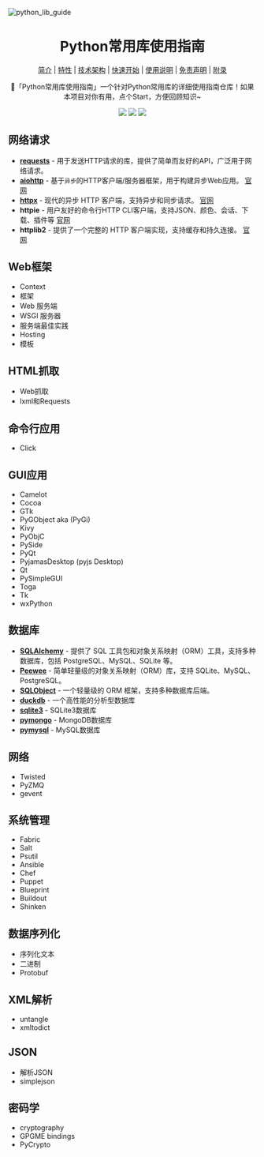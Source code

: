 ![python_lib_guide](https://socialify.git.ci/FearlessPeople/python_lib_guide/image?description=1&forks=1&language=1&name=1&owner=1&pattern=Circuit%20Board&pulls=1&stargazers=1&theme=Light)

<h1 align="center">Python常用库使用指南</h1>

<div align="center">

[简介](#简介) | [特性](#特性) | [技术架构](#技术架构) | [快速开始](#快速开始) | [使用说明](#使用说明) | [免责声明](#免责声明) | [附录](#附录)

🚀「Python常用库使用指南」一个针对Python常用库的详细使用指南仓库！如果本项目对你有用，点个Start，方便回顾知识~
<p align="center">
    <a target="_blank" href="https://www.python.org/downloads/release/python-3810/"><img src="https://img.shields.io/badge/Python-3.x-blue.svg" /></a>
    <a target="_blank" href='https://github.com/FearlessPeople/python_lib_guide'><img src="https://img.shields.io/github/stars/FearlessPeople/python_lib_guide?style=social"/></a>
    <a target="_blank" href="LICENSE"><img src="https://img.shields.io/:license-GPLv3-blue.svg"></a>
</p>
</div>

## 网络请求

- **[requests](https://github.com/FearlessPeople/python_lib_guide/tree/main/%E7%BD%91%E7%BB%9C%E8%AF%B7%E6%B1%82/requests)** - 用于发送HTTP请求的库，提供了简单而友好的API，广泛用于网络请求。
- **[aiohttp](https://github.com/FearlessPeople/python_lib_guide/tree/main/%E7%BD%91%E7%BB%9C%E8%AF%B7%E6%B1%82/aiohttp)** - 基于`异步`的HTTP客户端/服务器框架，用于构建异步Web应用。 [官网](https://docs.aiohttp.org/)
- **[httpx](https://github.com/FearlessPeople/python_lib_guide/tree/main/%E7%BD%91%E7%BB%9C%E8%AF%B7%E6%B1%82/httpx)** - 现代的异步 HTTP 客户端，支持异步和同步请求。 [官网](https://www.python-httpx.org/)
- **httpie** - 用户友好的命令行HTTP CLI客户端，支持JSON、颜色、会话、下载、插件等 [官网](https://httpie.io/)
- **httplib2** - 提供了一个完整的 HTTP 客户端实现，支持缓存和持久连接。 [官网](https://httplib2.readthedocs.io/)

## Web框架

- Context
- 框架
- Web 服务端
- WSGI 服务器
- 服务端最佳实践
- Hosting
- 模板

## HTML抓取

- Web抓取
- lxml和Requests

## 命令行应用

- Click

## GUI应用

- Camelot
- Cocoa
- GTk
- PyGObject aka (PyGi)
- Kivy
- PyObjC
- PySide
- PyQt
- PyjamasDesktop (pyjs Desktop)
- Qt
- PySimpleGUI
- Toga
- Tk
- wxPython

## 数据库

- **[SQLAlchemy](https://github.com/FearlessPeople/python_lib_guide/blob/main/%E6%95%B0%E6%8D%AE%E5%BA%93/SQLAlchemy/)** - 提供了 SQL 工具包和对象关系映射（ORM）工具，支持多种数据库，包括 PostgreSQL、MySQL、SQLite 等。
- **[Peewee](https://github.com/FearlessPeople/python_lib_guide/blob/main/%E6%95%B0%E6%8D%AE%E5%BA%93/Peewee/)** - 简单轻量级的对象关系映射（ORM）库，支持 SQLite、MySQL、PostgreSQL。
- **[SQLObject](https://github.com/FearlessPeople/python_lib_guide/blob/main/%E6%95%B0%E6%8D%AE%E5%BA%93/SQLObject/)** - 一个轻量级的 ORM 框架，支持多种数据库后端。
- **[duckdb](https://github.com/FearlessPeople/python_lib_guide/blob/main/%E6%95%B0%E6%8D%AE%E5%BA%93/duckdb/)** - 一个高性能的分析型数据库
- **[sqlite3](https://github.com/FearlessPeople/python_lib_guide/blob/main/%E6%95%B0%E6%8D%AE%E5%BA%93/sqlite3/)** - SQLite3数据库
- **[pymongo](https://github.com/FearlessPeople/python_lib_guide/blob/main/%E6%95%B0%E6%8D%AE%E5%BA%93/pymongo/)** - MongoDB数据库
- **[pymysql](https://github.com/FearlessPeople/python_lib_guide/blob/main/%E6%95%B0%E6%8D%AE%E5%BA%93/pymysql/)** - MySQL数据库

## 网络

- Twisted
- PyZMQ
- gevent

## 系统管理

- Fabric
- Salt
- Psutil
- Ansible
- Chef
- Puppet
- Blueprint
- Buildout
- Shinken

## 数据序列化

- 序列化文本
- 二进制
- Protobuf

## XML解析

- untangle
- xmltodict

## JSON

- 解析JSON
- simplejson

## 密码学

- cryptography
- GPGME bindings
- PyCrypto


